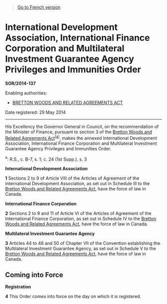 > [Go to French version](/fr/Règlements/Décrets,%20ordonnances%20et%20règlements%20statutaires/2014/137.md)

# International Development Association, International Finance Corporation and Multilateral Investment Guarantee Agency Privileges and Immunities Order

**SOR/2014-137**

Enabling authorities: 
- [BRETTON WOODS AND RELATED AGREEMENTS ACT](/en/Acts/Revised%20Statutes%20of%20Canada/B/B-7.md)

Date registered: 29 May 2014

----------

His Excellency the Governor General in Council, on the recommendation of the Minister of Finance, pursuant to section 3 of the [Bretton Woods and Related Agreements Act](/en/Acts/Revised%20Statutes%20of%20Canada/B/B-7.md)<sup><a href='#fn_81000-2-1745-E_hq_12594'>[a]</a></sup>, makes the annexed International Development Association, International Finance Corporation and Multilateral Investment Guarantee Agency Privileges and Immunities Order.

<a name='fn_81000-2-1745-E_hq_12594'><sup>a</sup></a>: R.S., c. B-7, s. 1; c. 24 (1st Supp.), s. 3<br />




**International Development Association**

**1** Sections 2 to 9 of Article VIII of the Articles of Agreement of the International Development Association, as set out in Schedule III to the [Bretton Woods and Related Agreements Act](/en/Acts/Revised%20Statutes%20of%20Canada/B/B-7.md), have the force of law in Canada.




**International Finance Corporation**

**2** Sections 2 to 9 and 11 of Article VI of the Articles of Agreement of the International Finance Corporation, as set out in Schedule IV to the [Bretton Woods and Related Agreements Act](/en/Acts/Revised%20Statutes%20of%20Canada/B/B-7.md), have the force of law in Canada.




**Multilateral Investment Guarantee Agency**

**3** Articles 44 to 48 and 50 of Chapter VII of the Convention establishing the Multilateral Investment Guarantee Agency, as set out in Schedule V to the [Bretton Woods and Related Agreements Act](/en/Acts/Revised%20Statutes%20of%20Canada/B/B-7.md), have the force of law in Canada.




## Coming into Force



**Registration**

**4** This Order comes into force on the day on which it is registered.


